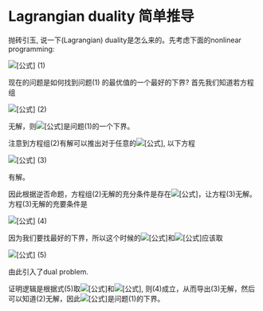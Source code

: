# Lagrangian duality 简单推导

抛砖引玉, 说一下(Lagrangian) duality是怎么来的。先考虑下面的nonlinear programming:

![[公式]](https://www.zhihu.com/equation?tex=%5Cmin+%5C%7Bf%28%5Cmathbf%7Bx%7D%29%3A+g_i%28%5Cmathbf%7Bx%7D%29%5Cleq+0%2C%5C%3B+i%3D1%2C2%2C...%2Cm%5C%7D)			(1)



现在的问题是如何找到问题(1) 的最优值的一个最好的下界? 首先我们知道若方程组

![[公式]](https://www.zhihu.com/equation?tex=%5Cbegin%7Balign%7D%26f%28%5Cmathbf%7Bx%7D%29%3Cv%5C%5C%26g_i%28%5Cmathbf%7Bx%7D%29%5Cleq+0%2C+i%3D1%2C2%2C...%2Cm%5Cend%7Balign%7D)         									(2)

无解，则![[公式]](https://www.zhihu.com/equation?tex=v)是问题(1)的一个下界。

注意到方程组(2)有解可以推出对于任意的![[公式]](https://www.zhihu.com/equation?tex=%5Cbm%7B%5Clambda%7D%5Cgeq+%5Cmathbf%7B0%7D), 以下方程

![[公式]](https://www.zhihu.com/equation?tex=f%28%5Cmathbf%7Bx%7D%29%2B%5Csum_%7Bi%3D1%7D%5E%7Bm%7D%5Clambda_ig_i%28%5Cmathbf%7Bx%7D%29%3Cv)														(3)

有解。

因此根据逆否命题，方程组(2)无解的充分条件是存在![[公式]](https://www.zhihu.com/equation?tex=%5Cbm%7B%5Clambda%7D%5Cgeq+%5Cmathbf%7B0%7D)，让方程(3)无解。方程(3)无解的充要条件是

![[公式]](https://www.zhihu.com/equation?tex=%5Cmin_%7B%5Cmathbf%7Bx%7D%7D+f%28%5Cmathbf%7Bx%7D%29%2B%5Csum_%7Bi%3D1%7D%5Em+%5Clambda_ig_i%28%5Cmathbf%7Bx%7D%29%5Cgeq+v)											(4)



因为我们要找最好的下界，所以这个时候的![[公式]](https://www.zhihu.com/equation?tex=v)和![[公式]](https://www.zhihu.com/equation?tex=%5Cbm%7B%5Clambda%7D)应该取

![[公式]](https://www.zhihu.com/equation?tex=v%3D%5Cmax_%7B%5Cbm%7B%5Clambda%7D%5Cgeq+%5Cmathbf%7B0%7D%7D%5Cmin_%7B%5Cmathbf%7Bx%7D%7D+f%28%5Cmathbf%7Bx%7D%29%2B%5Csum_%7Bi%3D1%7D%5E%7Bm%7D%5Clambda_ig_i%28%5Cmathbf%7Bx%7D%29)								(5)

由此引入了dual problem. 

证明逻辑是根据式(5)取![[公式]](https://www.zhihu.com/equation?tex=v)和![[公式]](https://www.zhihu.com/equation?tex=%5Cbm%7B%5Clambda%7D), 则(4)成立，从而导出(3)无解，然后可以知道(2)无解，因此![[公式]](https://www.zhihu.com/equation?tex=v)是问题(1)的下界。